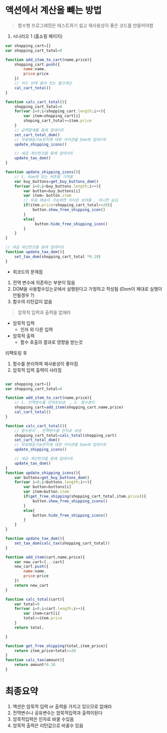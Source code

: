 # 액션에서 계산을 뺴는 방법
> 함수형 프로그래밍은 테스트하기 쉽고 재사용성이 좋은 코드를 만들어야함

1. 시나리오 1 (홈쇼핑 페이지)
~~~js
var shopping_cart=[]
var shopping_cart_total=0

function add_item_to_cart(name,price){
    shopping_cart.push({
        name:name,
        price:price
    })
    // 카드 안에 들어 있는 물건계산
    cal_cart_total() 
}

function calc_cart_total(){
    shopping_cart_total=0
    for(var i=0;i<shopping_cart.length;i++){
        var item=shopping_cart[i]
        shoping_cart_total+=item.price
    }
    // 금액합계를 돔에 업데이트
    set_cart_total_dom()
    // 무료배송가능한지에 대한 아이콘을 Dom에 업데이트
    update_shipping_icons()

    // 세금 계산한것을 돔에 업데이트
    update_tax_dom()
}

function update_shipping_icons(){
    // 1. dom에 있는 버튼을 가져옴 
    var buy_buttons=get_buy_buttons_dom()
    for(var i=0;i<buy_buttons.length;i++){
        var button=buy_buttons[i]
        var item= button.item
        // 무료 배송이 가능하면 아이콘 보여줌 , 아니면 숨김
        if(item.price+shopping_cart_total>=20){
            button.show_free_shipping_icon()
        }
        else{
             button.hide_free_shipping_icon()    
        }
    }
}

// 세금 계산한것을 돔에 업데이트
function update_tax_dom(){
    set_tax_dom(shopping_cart_total *0.10)
}

~~~
- 위코드의 문제점
1. 전역 변수에 의존하는 부분이 많음
2. DOM을 사용할수있는곳에서 실행된다고 가정하고 작성됨 (Dom이 제대로 실행이 안될경우 ?)
3. 함수의 리턴값이 없음

> 암묵적 입력과 출력을 없애라
- 암묵적 입력
  - 인자 외 다른 입력
- 암묵적 출력
  - 함수 호출의 결과로 영향을 받는것

리팩토링 후
1. 함수를 분리하여 재사용성이 좋아짐
2. 암묵적 입력 출력이 사라짐

~~~ js

var shopping_cart=[]
var shopping_cart_total=0

function add_item_to_cart(name,price){
    // 1. 전역변수를 인자로보냄  , 2. 함수분리 
    shopping_cart=add_item(shopping_cart,name,price)
    cal_cart_total() 
}

function calc_cart_total(){
    // 함수분리 , 전역변수를 인자로 보냄
    shopping_cart_total=calc_total(shopping_cart)
    set_cart_total_dom()
    // 무료배송가능한지에 대한 아이콘을 Dom에 업데이트
    update_shipping_icons()

    // 세금 계산한것을 돔에 업데이트
    update_tax_dom()
}
function update_shipping_icons(){
    var buttons=get_buy_buttons_dom()
    for(var i=0;i<buttons.length;i++){
        var button=buttons[i]
        var item=button.item
        if(get_free_shipping(shopping_cart_total,item.price)){
            button.show_free_shipping_icons()
        }
        else{
            button.hide_free_shipping_icons()
        }
    }
}

function update_tax_dom(){
    set_tax_dom(calc_tax(shopping_cart_total))
}

function add_item(cart,name,price){
    var new_cart=[...cart]
    new_cart.push({
        name:name,
        price:price
    })
    return new_cart
}

function calc_total(cart){
    var total=0
    for(var i=0;i<cart.length;i++){
        var item=cart[i]
        total+=item.price
    }
    return total;

}

function get_free_shipping(total,item_price){
    return item_price+total>=20
}
function calc_tax(amount){
    return amount*0.10
}

~~~

# 최종요약
1. 액션은 암묵적 입력 or 출력을 가지고 있으므로 없애라
2. 전역변수나 공유변수는 암묵적입력과 출력이된다
3. 암묵적입력은 인자로 바꿀 수있음
4. 암묵적 출력은 리턴값으로 바꿀수 있음
